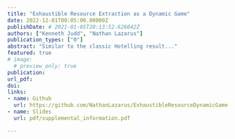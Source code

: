 ```yaml
---
title: "Exhaustible Resource Extraction as a Dynamic Game"
date: 2022-12-01T00:05:00.00000Z
publishDate: # 2021-01-05T20:13:52.626042Z
authors: ["Kenneth Judd", "Nathan Lazarus"]
publication_types: ["0"]
abstract: "Similar to the classic Hotelling result..."
featured: true
# image:
  # preview_only: true
publication: 
url_pdf: 
doi:
links: 
- name: Github
  url: https://github.com/NathanLazarus/ExhaustibleResourceDynamicGame
- name: Slides
  url: pdf/supplemental_information.pdf

---
```


